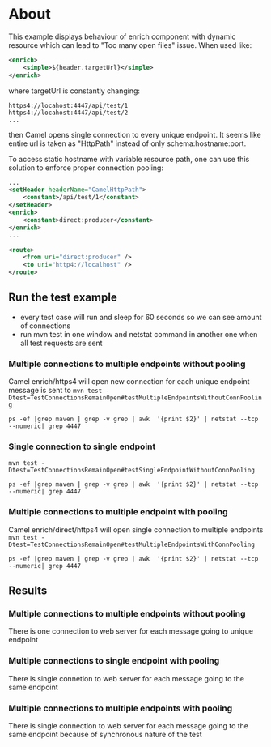 # About
This example displays behaviour of enrich component with dynamic resource which can lead to "Too many open files" issue.
When used like:
```xml
<enrich>
    <simple>${header.targetUrl}</simple>
</enrich>
```
where targetUrl is constantly changing:
```
https4://locahost:4447/api/test/1
https4://locahost:4447/api/test/2
...
```
then Camel opens single connection to every unique endpoint. It seems  like entire url is taken as "HttpPath" instead of only schema:hostname:port.

To access static hostname with variable resource path, one can use this solution to enforce proper connection pooling:
```xml
...
<setHeader headerName="CamelHttpPath">
    <constant>/api/test/1</constant>
</setHeader>
<enrich>
    <constant>direct:producer</constant>
</enrich>
...

<route>
    <from uri="direct:producer" />
    <to uri="http4://localhost" />
</route>
```

## Run the test example
- every test case will run and sleep for 60 seconds so we can see amount of connections
- run mvn test in one window and netstat command in another one when all test requests are sent
### Multiple connections to multiple endpoints without pooling
Camel enrich/https4 will open new connection for each unique endpoint message is sent to
`mvn test -Dtest=TestConnectionsRemainOpen#testMultipleEndpointsWithoutConnPooling`

`ps -ef |grep maven | grep -v grep | awk  '{print $2}' | netstat --tcp --numeric| grep 4447`
### Single connection to single endpoint
`mvn test -Dtest=TestConnectionsRemainOpen#testSingleEndpointWithoutConnPooling`

`ps -ef |grep maven | grep -v grep | awk  '{print $2}' | netstat --tcp --numeric| grep 4447`
### Multiple connections to multiple endpoint with pooling
Camel enrich/direct/https4 will open single connection to multiple endpoints
`mvn test -Dtest=TestConnectionsRemainOpen#testMultipleEndpointsWithConnPooling`

`ps -ef |grep maven | grep -v grep | awk  '{print $2}' | netstat --tcp --numeric| grep 4447`

## Results
### Multiple connections to multiple endpoints without pooling
There is one connection to web server for each message going to unique endpoint
### Multiple connections to single endpoint with pooling
There is single connetion to web server for each message going to the same endpoint
### Multiple connections to multiple endpoints with pooling
There is single connection to web server for each message going to the same endpoint because of synchronous nature of the test
